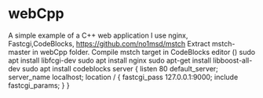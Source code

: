 # webCpp
A simple example of a C++ web application
I use nginx, Fastcgi,CodeBlocks, https://github.com/no1msd/mstch
Extract mstch-master in webCpp folder.
Compile mstch target in CodeBlocks editor ()
sudo apt install libfcgi-dev
sudo apt install nginx
sudo apt-get install libboost-all-dev
sudo apt install codeblocks
server { 
	listen       80 default_server;
	server_name localhost; 
	location / { 
		fastcgi_pass 127.0.0.1:9000;
		include fastcgi_params; 
		}
	}
